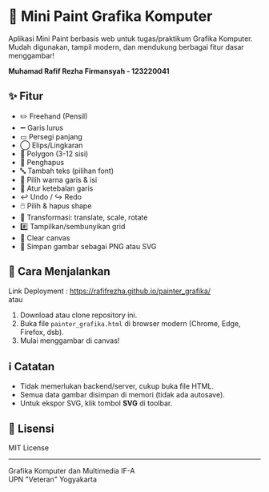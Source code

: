 # 🎨 Mini Paint Grafika Komputer

Aplikasi Mini Paint berbasis web untuk tugas/praktikum Grafika Komputer. Mudah digunakan, tampil modern, dan mendukung berbagai fitur dasar menggambar!

**Muhamad Rafif Rezha Firmansyah - 123220041**

## ✨ Fitur

- ✏️ Freehand (Pensil)
- ➖ Garis lurus
- ▭ Persegi panjang
- ◯ Elips/Lingkaran
- 🔷 Polygon (3-12 sisi)
- 🧽 Penghapus
- 🔤 Tambah teks (pilihan font)
- 🎨 Pilih warna garis & isi
- 📏 Atur ketebalan garis
- ↩️ Undo / ↪️ Redo
- 🖱️ Pilih & hapus shape
- 🔀 Transformasi: translate, scale, rotate
- #️⃣ Tampilkan/sembunyikan grid
- 🧹 Clear canvas
- 💾 Simpan gambar sebagai PNG atau SVG

## 🚀 Cara Menjalankan

Link Deployment : https://rafifrezha.github.io/painter_grafika/  
atau  
1. Download atau clone repository ini.
2. Buka file `painter_grafika.html` di browser modern (Chrome, Edge, Firefox, dsb).
3. Mulai menggambar di canvas!

## ℹ️ Catatan

- Tidak memerlukan backend/server, cukup buka file HTML.
- Semua data gambar disimpan di memori (tidak ada autosave).
- Untuk ekspor SVG, klik tombol **SVG** di toolbar.

## 📝 Lisensi

MIT License

---

Grafika Komputer dan Multimedia IF-A  
UPN "Veteran" Yogyakarta
